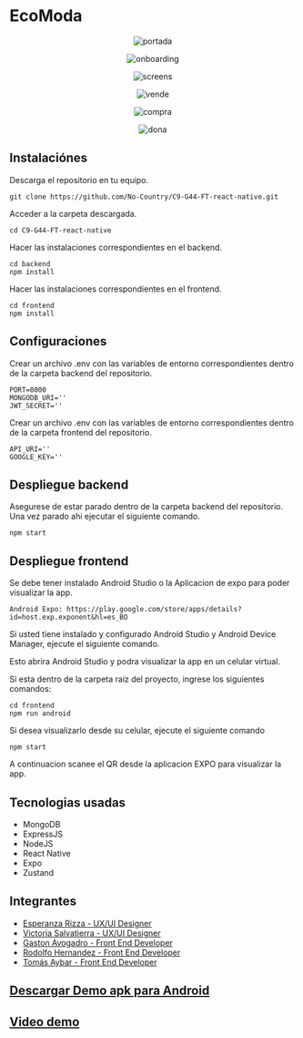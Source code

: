 # EcoModa

<p align="center">
  <img src="http://imgfz.com/i/yKoAalQ.png" alt="portada">
</p>
<p align="center">
  <img src="http://imgfz.com/i/mQfb2Te.png" alt="onboarding">
</p>
<p align="center">
  <img src="http://imgfz.com/i/tgJ9EI0.png" alt="screens">
</p>
<p align="center">
  <img src="http://imgfz.com/i/SMpwuhR.png" alt="vende">
</p>
<p align="center">
  <img src="http://imgfz.com/i/sLEJRA6.png" alt="compra">
</p>
<p align="center">
  <img src="http://imgfz.com/i/VLropsP.png" alt="dona">
</p>

## Instalaciónes

Descarga el repositorio en tu equipo.

```
git clone https://github.com/No-Country/C9-G44-FT-react-native.git
```

Acceder a la carpeta descargada.

```
cd C9-G44-FT-react-native
```

Hacer las instalaciones correspondientes en el backend.

```
cd backend
npm install
```

Hacer las instalaciones correspondientes en el frontend.

```
cd frontend
npm install
```

## Configuraciones

Crear un archivo .env con las variables de entorno correspondientes dentro de la carpeta backend del repositorio.

```
PORT=8000
MONGODB_URI=''
JWT_SECRET=''
```

Crear un archivo .env con las variables de entorno correspondientes dentro de la carpeta frontend del repositorio.

```
API_URI=''
GOOGLE_KEY=''
```

## Despliegue backend

Asegurese de estar parado dentro de la carpeta backend del repositorio. Una vez parado ahi ejecutar el siguiente comando.

```
npm start
```

## Despliegue frontend

Se debe tener instalado Android Studio o la Aplicacion de expo para poder visualizar la app.

```
Android Expo: https://play.google.com/store/apps/details?id=host.exp.exponent&hl=es_BO
```

Si usted tiene instalado y configurado Android Studio y Android Device Manager, ejecute el siguiente comando.

Esto abrira Android Studio y podra visualizar la app en un celular virtual.

Si esta dentro de la carpeta raiz del proyecto, ingrese los siguientes comandos:

```
cd frontend
npm run android
```

Si desea visualizarlo desde su celular, ejecute el siguiente comando

```
npm start
```

A continuacion scanee el QR desde la aplicacion EXPO para visualizar la app.

## Tecnologias usadas

-   MongoDB
-   ExpressJS
-   NodeJS
-   React Native
-   Expo
-   Zustand

## Integrantes

<ul>
<li><a href="https://www.linkedin.com/in/esperizza/">Esperanza Rizza - UX/UI Designer</a></li>
<li><a href="https://www.linkedin.com/in/victoriassalvatierra/">Victoria Salvatierra - UX/UI Designer</a></li>
<li><a href="https://www.linkedin.com/in/gaston-avogadro/">Gaston Avogadro - Front End Developer</a></li>
<li><a href="https://www.linkedin.com/in/rodowhernandez/">Rodolfo Hernandez - Front End Developer</a></li>
<li><a href="https://www.linkedin.com/in/tomasaybar/">Tomás Aybar - Front End Developer</a></li>
</ul>

<h2><a href="https://drive.google.com/file/d/1M33XV4fbaZ4Kcy5V9ehGbzpAWoIWhRPj/view?usp=share_link">Descargar Demo apk para Android</a></h2>
<h2><a href="https://clipchamp.com/watch/9jWTahLXeab?utm_source=share&utm_medium=social&utm_campaign=watch">Video demo</a></h2>
